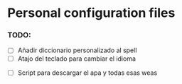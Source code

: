 # Personal configuration files

### TODO:

- [ ] Añadir diccionario personalizado al spell
- [ ] Atajo del teclado para cambiar el idioma
* [ ] Script para descargar el apa y todas esas weas
